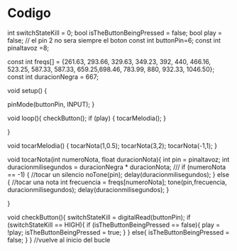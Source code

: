 # Codigo

int switchStateKill = 0;
bool isTheButtonBeingPressed = false;
bool play = false;
// el pin 2 no sera siempre el boton
const int buttonPin=6;
const int pinaltavoz =8;

const int freqs[] = {261.63, 293.66, 329.63, 349.23, 392, 440, 466.16, 523.25, 587.33, 587.33, 659.25,698.46, 783.99, 880, 932.33, 1046.50};
const int duracionNegra = 667;

 
void setup() {
  

 
  pinMode(buttonPin, INPUT);
}


void loop(){
    checkButton();
 if (play) {
    tocarMelodia();
  }

  

}


void tocarMelodia() {
  tocarNota(1,0.5);
  tocarNota(3,2);
  tocarNota(-1,1);
}
 


void tocarNota(int numeroNota, float duracionNota){
 int pin = pinaltavoz;
 int duracionmilisegundos = duracionNegra * duracionNota;
 ///
 if (numeroNota == -1) {
    //tocar un silencio
    noTone(pin);
    delay(duracionmilisegundos);
 }
 else {
   //tocar una nota
 int frecuencia = freqs[numeroNota];
  tone(pin,frecuencia, duracionmilisegundos);
 delay(duracionmilisegundos);
 }
 


}


void checkButton(){
  switchStateKill = digitalRead(buttonPin);
  if (switchStateKill == HIGH){
    if (isTheButtonBeingPressed == false){
      play = !play;
      isTheButtonBeingPressed = true;
  }
}
else{
  isTheButtonBeingPressed = false;
}
}
 //vuelve al inicio del bucle





